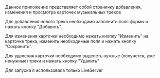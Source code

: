 Данное приложение представляет собой страничку добавления, изменения и просмотра карточек музыкальных треков

[](https://sun9-74.userapi.com/impf/74A5TCdoZciWFwQ-yKV0oD5j4Q8IMW57XWFnSA/WMfFQTbJTq4.jpg?size=1912x889&quality=96&sign=f10fe88848d70baf1056a505538b3c79&type=album)

Для добавления нового трека необходимо заполнить поля формы и нажать кнопку "Добавить".

Для изменения карточки необходимо нажать кнопку "Изменить" на карточке трека, изменить необходимые поля и нажать кнопку "Сохранить". 

Для удаления карточки необходимо выделеть нужные (получется, уже ненужные) треки и нажать кнопку "Удалить"

Для запуска я использовала только LiveServer